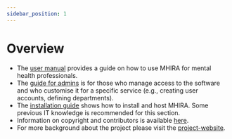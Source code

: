 ```yaml
---
sidebar_position: 1
---
```


# Overview

 - The [user manual](category/user-manual) provides a guide on how to use MHIRA for mental health professionals. 
 - The [guide for admins](category/guide-for-admins) is for those who manage access to the software and who customise it for a specific service (e.g., creating user accounts, defining departments). 
 - The [installation guide](category/installation-guide) shows how to install and host MHIRA. Some previous IT knowledge is recommended for this section. 
 - Information on copyright and contributors is available [here](category/license-and-contributors).
 - For more background about the project please visit the [project-website](https://mhira-project.org/).    